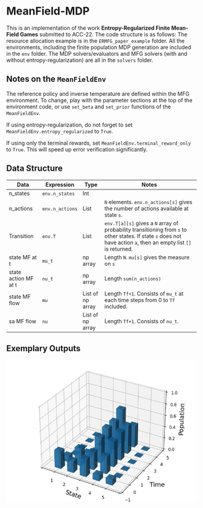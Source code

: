 # MeanField-MDP
This is an implementation of the work **Entropy-Regularized Finite Mean-Field Games** submitted to ACC-22. 
The code structure is as follows: 
The resource allocation example is in the ``ERMFG_paper_example`` folder.
All the environments, including the finite population MDP generation are included in the ``env`` folder. 
The MDP solvers/evaluators and MFG solvers (with and without entropy-regularization) are all in the ``solvers`` folder.

## Notes on the ``MeanFieldEnv``
The reference policy and inverse temperature are defined within the MFG environment. 
To change, play with the parameter sections at the top of the environment code, or use ``set_beta`` and ``set_prior`` functions of the ``MeanFieldEnv``.

If using entropy-regularization, do not forget to set ``MeanFieldEnv.entropy_regularized`` to ``True``.

If using only the terminal rewards, set ``MeanFieldEnv.terminal_reward_only`` to ``True``. This will speed up error verification significantly.


## Data Structure
Data            |Expression         |Type           |Notes
---             |---                |---            |---
n_states        |`env.n_states`     |Int            |
n_actions       |`env.n_actions`    |List           |`N` elements. `env.n_actions[s]` gives the number of actions available at state `s`. 
Transition      |`env.T`            |List           |`env.T[a][s]` gives a `N` array of probability transitioning from `s` to other states. If state `s` does not have action `a`, then an empty list `[]` is returned.
state MF at t   |`mu_t`             |np array       |Length `N`. `mu[s]` gives the measure on `s`
state action MF at t|`nu_t`         |np array       |Length `sum(n_actions)`
state MF flow   |`mu`               |List of np array|Length `Tf+1`. Consists of `mu_t` at each time steps from 0 to `Tf` included.
sa MF flow      |`nu`               |List of np array|Length `Tf+1`. Consists of `nu_t`.

## Exemplary Outputs
![Blotto Game Mean Field Flow](/figures/blotto-game-flow.png)